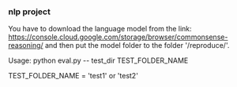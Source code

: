 ### nlp project

You have to download the language model from the link: https://console.cloud.google.com/storage/browser/commonsense-reasoning/ and then put the model folder to the folder '/reproduce/'.

Usage: python eval.py -- test_dir TEST_FOLDER_NAME

TEST_FOLDER_NAME = 'test1' or 'test2'
